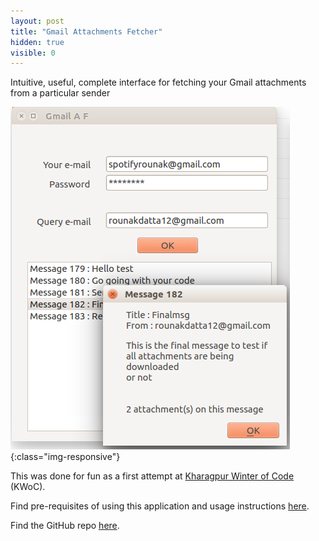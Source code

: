 ```yaml
---
layout: post
title: "Gmail Attachments Fetcher"
hidden: true
visible: 0
---
```

Intuitive, useful, complete interface for fetching your Gmail attachments from a particular sender

![Screenshot](/assets/gmail-attachments.png){:class="img-responsive"}

This was done for fun as a first attempt at <a href="https://kwoc.kossiitkgp.in/">Kharagpur Winter of Code</a> (KWoC).

Find pre-requisites of using this application and usage instructions <a href="https://github.com/rounakdatta/gmail-attachments/blob/master/README.md">here</a>.

Find the GitHub repo <a href="https://github.com/rounakdatta/gmail-attachments">here</a>.